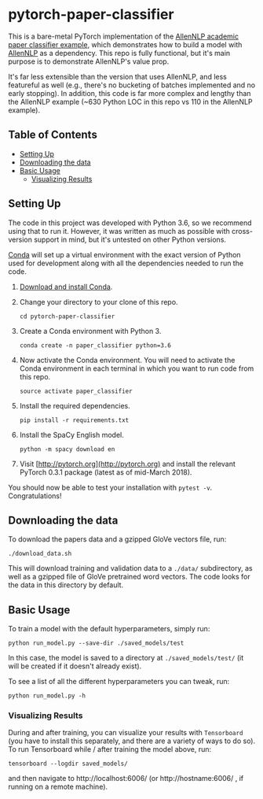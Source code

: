 # pytorch-paper-classifier

This is a bare-metal PyTorch implementation of the
[AllenNLP academic paper classifier example](https://github.com/allenai/allennlp-as-a-library-example),
which demonstrates how to build a model with [AllenNLP](http://allennlp.org/) as a dependency. This repo is 
fully functional, but it's main purpose is to demonstrate AllenNLP's value prop. 

It's far less extensible than the version that uses AllenNLP, and less featureful as well (e.g., there's no 
bucketing of batches implemented and no early stopping). In addition, this code is far more complex and lengthy
than the AllenNLP example (~630 Python LOC in this repo vs 110 in the AllenNLP example).

## Table of Contents

- [Setting Up](#setting-up)
- [Downloading the data](#downloading-the-data)
- [Basic Usage](#basic-usage)
  * [Visualizing Results](#visualizing-results)

## Setting Up

The code in this project was developed with Python 3.6, so we recommend using that to run it.
However, it was written as much as possible with cross-version support in mind, but it's 
untested on other Python versions.

[Conda](https://conda.io/) will set up a virtual environment with the exact version of Python
used for development along with all the dependencies needed to run the code.

1.  [Download and install Conda](https://conda.io/docs/download.html).

2.  Change your directory to your clone of this repo.

    ```
    cd pytorch-paper-classifier
    ```

3.  Create a Conda environment with Python 3.

    ```
    conda create -n paper_classifier python=3.6
    ```

4.  Now activate the Conda environment.
    You will need to activate the Conda environment in each terminal in which you 
    want to run code from this repo.

    ```
    source activate paper_classifier
    ```

5.  Install the required dependencies.

    ```
    pip install -r requirements.txt
    ```
    
6.  Install the SpaCy English model.

    ```
    python -m spacy download en
    ```

7. Visit [http://pytorch.org](http://pytorch.org) and install the relevant PyTorch 0.3.1 package (latest as of mid-March 2018).

You should now be able to test your installation with `pytest -v`.  Congratulations!

## Downloading the data

To download the papers data and a gzipped GloVe vectors file, run:

```
./download_data.sh
```

This will download training and validation data to a `./data/` subdirectory,
as well as a gzipped file of GloVe pretrained word vectors. The code looks
for the data in this directory by default.

## Basic Usage

To train a model with the default hyperparameters, simply run:

```
python run_model.py --save-dir ./saved_models/test
```

In this case, the model is saved to a directory at `./saved_models/test/`
(it will be created if it doesn't already exist).

To see a list of all the different hyperparameters you can tweak, run:

```
python run_model.py -h
```

### Visualizing Results

During and after training, you can visualize your results with `Tensorboard`
(you have to install this separately, and there are a variety of ways to do so).
To run Tensorboard while / after training the model above, run:

```
tensorboard --logdir saved_models/
```

and then navigate to http://localhost:6006/ (or http://hostname:6006/ , if running on a remote machine).
